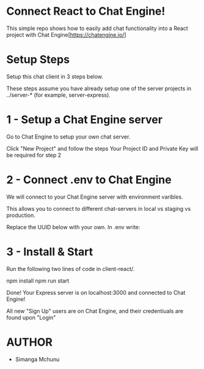# Connect React to Chat Engine!

This simple repo shows how to easily add chat functionality into a React project with Chat Engine[https://chatengine.io/]

# Setup Steps

Setup this chat client in 3 steps below.

These steps assume you have already setup one of the server projects in ../server-* (for example, server-express).

# 1 - Setup a Chat Engine server
Go to Chat Engine to setup your own chat server.

Click "New Project" and follow the steps
Your Project ID and Private Key will be required for step 2

# 2 - Connect .env to Chat Engine

We will connect to your Chat Engine server with environment varibles.

This allows you to connect to different chat-servers in local vs staging vs production.

Replace the UUID below with your own. In .env write:

# 3 - Install & Start

Run the following two lines of code in client-react/.

npm install
npm run start

Done! Your Express server is on localhost:3000 and connected to Chat Engine!

All new "Sign Up" users are on Chat Engine, and their credentiuals are found upon "Login"

# AUTHOR
- Simanga Mchunu